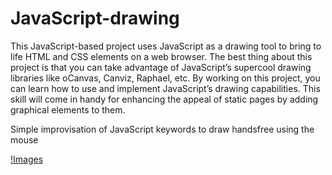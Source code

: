 # JavaScript-drawing
This JavaScript-based project uses JavaScript as a drawing tool to bring to life HTML and CSS elements on a web browser.
The best thing about this project is that you can take advantage of JavaScript’s supercool drawing libraries like oCanvas, Canviz, Raphael, etc. 
By working on this project, you can learn how to use and implement JavaScript’s drawing capabilities. This skill will come in handy for enhancing the appeal of static pages by adding graphical elements to them.

Simple improvisation of JavaScript keywords to draw handsfree using the mouse

[!Images](out.png)
